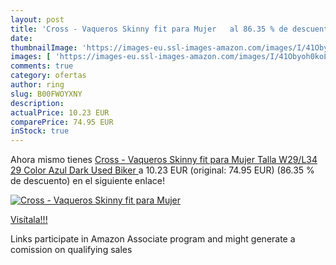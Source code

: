 ```yaml
---
layout: post
title: 'Cross - Vaqueros Skinny fit para Mujer   al 86.35 % de descuento'
date: 
thumbnailImage: 'https://images-eu.ssl-images-amazon.com/images/I/41Obyoh0koL._SL200_.jpg'
images: [ 'https://images-eu.ssl-images-amazon.com/images/I/41Obyoh0koL._SL200_.jpg' ]
comments: true
category: ofertas
author: ring
slug: B00FWOYXNY
description:
actualPrice: 10.23 EUR
comparePrice: 74.95 EUR
inStock: true
---
```


Ahora mismo tienes [Cross - Vaqueros Skinny fit para Mujer  Talla W29/L34  29   Color Azul  Dark Used Biker ](https://www.amazon.es/dp/B00FWOYXNY/?tag=tolees-21) a 10.23 EUR (original: 74.95 EUR) (86.35 %  de descuento) en el siguiente enlace!

[![Cross - Vaqueros Skinny fit para Mujer  ](https://images-eu.ssl-images-amazon.com/images/I/41Obyoh0koL._SL200_.jpg)](https://www.amazon.es/dp/B00FWOYXNY/?tag=tolees-21)

[Visítala!!!](https://www.amazon.es/dp/B00FWOYXNY/?tag=tolees-21)

Links participate in Amazon Associate program and might generate a comission on qualifying sales
